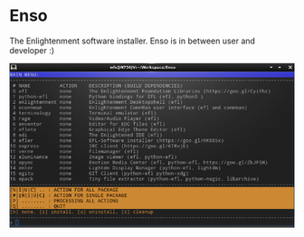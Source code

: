 # Enso
The Enlightenment software installer.
Enso is in between user and developer :)


![Screenshot](https://github.com/wfx/enso/blob/master/screenshot.jpg)
